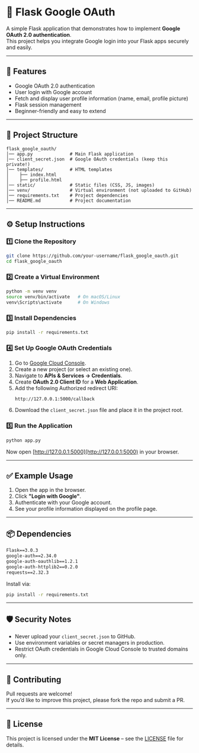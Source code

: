 # 🔑 Flask Google OAuth

A simple Flask application that demonstrates how to implement **Google OAuth 2.0 authentication**.  
This project helps you integrate Google login into your Flask apps securely and easily.

---

## 🚀 Features

- Google OAuth 2.0 authentication  
- User login with Google account  
- Fetch and display user profile information (name, email, profile picture)  
- Flask session management  
- Beginner-friendly and easy to extend  

---

## 📂 Project Structure

```
flask_google_oauth/
│── app.py              # Main Flask application
│── client_secret.json  # Google OAuth credentials (keep this private!)
│── templates/          # HTML templates
│    ├── index.html
│    ├── profile.html
│── static/             # Static files (CSS, JS, images)
│── venv/               # Virtual environment (not uploaded to GitHub)
│── requirements.txt    # Project dependencies
│── README.md           # Project documentation
```

---

## ⚙️ Setup Instructions

### 1️⃣ Clone the Repository
```bash
git clone https://github.com/your-username/flask_google_oauth.git
cd flask_google_oauth
```

### 2️⃣ Create a Virtual Environment
```bash
python -m venv venv
source venv/bin/activate   # On macOS/Linux
venv\Scripts\activate      # On Windows
```

### 3️⃣ Install Dependencies
```bash
pip install -r requirements.txt
```

### 4️⃣ Set Up Google OAuth Credentials
1. Go to [Google Cloud Console](https://console.cloud.google.com/).  
2. Create a new project (or select an existing one).  
3. Navigate to **APIs & Services → Credentials**.  
4. Create **OAuth 2.0 Client ID** for a **Web Application**.  
5. Add the following Authorized redirect URI:  
   ```
   http://127.0.0.1:5000/callback
   ```
6. Download the `client_secret.json` file and place it in the project root.

### 5️⃣ Run the Application
```bash
python app.py
```
Now open [http://127.0.0.1:5000](http://127.0.0.1:5000) in your browser.

---

## ✅ Example Usage

1. Open the app in the browser.  
2. Click **"Login with Google"**.  
3. Authenticate with your Google account.  
4. See your profile information displayed on the profile page.  

---

## 📦 Dependencies

```txt
Flask==3.0.3
google-auth==2.34.0
google-auth-oauthlib==1.2.1
google-auth-httplib2==0.2.0
requests==2.32.3
```

Install via:
```bash
pip install -r requirements.txt
```

---

## 🛡️ Security Notes

- Never upload your `client_secret.json` to GitHub.  
- Use environment variables or secret managers in production.  
- Restrict OAuth credentials in Google Cloud Console to trusted domains only.  

---

## 🤝 Contributing

Pull requests are welcome!  
If you’d like to improve this project, please fork the repo and submit a PR.

---

## 📜 License

This project is licensed under the **MIT License** – see the [LICENSE](LICENSE.md) file for details.
